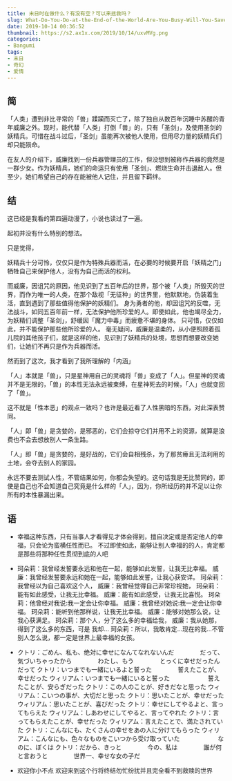 ```yaml
---
title: 末日时在做什么？有没有空？可以来拯救吗？
slug: What-Do-You-Do-at-the-End-of-the-World-Are-You-Busy-Will-You-Save-Us
date: 2019-10-14 00:36:52
thumbnail: https://s2.ax1x.com/2019/10/14/uxvMVg.png
categories:
- Bangumi
tags:
- 末日
- 奇幻
- 爱情
---
```


## 简
「人类」遭到非比寻常的「兽」蹂躏而灭亡了，除了独自从数百年沉睡中苏醒的青年威廉之外。现时，能代替「人类」打倒「兽」的，只有「圣剑」，及使用圣剑的妖精兵。可惜在战斗过后，「圣剑」虽能再次被他人使用，但用尽力量的妖精兵们却只能殒命。

在友人的介绍下，威廉找到一份兵器管理员的工作，但没想到被称作兵器的竟然是一群少女。作为妖精兵，她们的命运只有使用「圣剑」、燃烧生命并击退敌人。但至少，她们希望自己的存在能被他人记住，并且留下羁绊。

## 结
这已经是我看的第四遍动漫了，小说也读过了一遍。

起初并没有什么特别的想法。

只是觉得，

妖精兵十分可怜，仅仅只是作为特殊兵器而活，在必要的时候要开启「妖精之门」牺牲自己来保护他人，没有为自己而活的权利。

而威廉，因诅咒的原因，他见识到了五百年后的世界，那个被「人类」所毁灭的世界，而作为唯一的人类，在那个敌视「无征种」的世界里，他默默地，伪装着生活，直到遇到了那些值得他保护的妖精们。
身为勇者的他，却因诅咒的反噬，无法战斗，如同五百年前一样，无法保护他所珍爱的人。即使如此，他也竭尽全力，为妖精们调整「圣剑」，舒缓因「魔力中毒」而疲惫不堪的身体。
只可惜，仅仅如此，并不能保护那些他所珍爱的人。
毫无疑问，威廉是温柔的，从小便照顾着孤儿院的其他孩子们，就是这样的他，见识到了妖精兵的处境，思想而想要改变她们，让她们不再只是作为兵器而活。

然而到了这次，我才看到了我所理解的「内涵」

「人」本就是「兽」，只是星神用自己的灵魂将「兽」变成了「人」。但星神的灵魂并不是无限的，「兽」的本性无法永远被束缚，在星神死去的时候，「人」也就变回了「兽」。

这不就是「性本恶」的观点一致吗？也许是最近看了人性黑暗的东西，对此深表赞同。

「人」即「兽」是贪婪的，是邪恶的，它们会掠夺它们并用不上的资源，就算是浪费也不会去想放别人一条生路。

「人」即「兽」是贪婪的，是好战的，它们会自相残杀，为了那贫瘠且无法利用的土地，会夺去别人的家园。

永远不要去测试人性，不管结果如何，你都会失望的。这句话我是无比赞同的，即使是自己也不会知道自己究竟是什么样的「人」，因为，你所经历的并不足以让你所有的本性暴漏出来。

## 语

- 幸福这种东西，只有当事人才看得见才体会得到，擅自决定或是否定他人的幸福，只会论为蛮横任性而已。
不过即使如此，能够让别人幸福的的人，肯定都是那些将那种任性贯彻到底的人吧

- 珂朵莉：我曾经发誓要永远和他在一起，能够如此发誓，让我无比幸福。
威廉：我曾经发誓要永远和她在一起，能够如此发誓，让我心获安详。
珂朵莉：我曾经以为自己喜欢这个人，
威廉：我曾经觉得自己非常珍视她，
珂朵莉：能有如此感受，让我无比幸福。
威廉：能有如此感受，让我无比喜悦。
珂朵莉：他曾经对我说:我一定会让你幸福。
威廉：我曾经对她说:我一定会让你幸福。
珂朵莉：能听到他那样说，让我无比幸福。
威廉：能够对她那么说，让我心获满足。
珂朵莉：那个人，分了这么多的幸福给我，
威廉：我从她那，得到了这么多的东西，可是 我却...
珂朵莉：所以，我敢肯定...现在的我...不管别人怎么说，都一定是世界上最幸福的女孩。

- クトリ：ごめん、私も、绝対に幸せになんてなれないんだ
　　　　だって、気づいちゃったから
　　　　わたし、もう
　　　　とっくに幸せだったんだって
クトリ：いつまでも一緒にいるよと誓った
　　　　誓えたことが、幸せだった
ウィリアム：いつまでも一緒にいると誓った
　　　　　　誓えたことが、安らぎだった
クトリ：この人のことが、好きだなと思った
ウィリアム：こいつの事が、大切だと思った
クトリ：思いたことが、幸せだった
ウィリアム：思いたことが、喜びだった
クトリ：幸せにしてやるよと、言ってもらえた
ウィリアム：しあわせにしてやると、言ってやれた
クトリ：言ってもらえたことが、幸せだった
ウィリアム：言えたことで、満たされていた
クトリ：こんなにも、たくさんの幸せをあの人に分けてもらった
ウィリアム：こんなにも、色々なものをこいつから受け取っていた
　　　　　　なのに、ぼくは
クトリ：だから、きっと
　　　　今の、私は
　　　　誰が何と言おうと
　　　　世界一、幸せな女の子だ

- 欢迎你小不点
欢迎来到这个行将终结勿忙纷扰并且完全看不到救赎的世界
